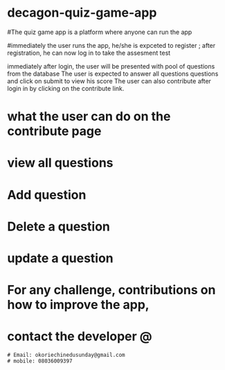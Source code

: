 # decagon-quiz-game-app
#The quiz game app is a platform where anyone can run the app

 #immediately the user runs the app, he/she is expceted to register ;
after registration, he can now log in to take the assesment test

immediately after login, the user will be presented with pool of questions from the database
The user is expected to answer all questions questions and click on submit to view his score
The user can also contribute after login in by clicking on the contribute link.

# what the user can do on the contribute page
  # view all questions
  # Add question
  # Delete a question
  # update a question

# For any challenge, contributions on how to improve the app,
  # contact the developer @
  
    # Email: okoriechinedusunday@gmail.com
    # mobile: 08036009397
